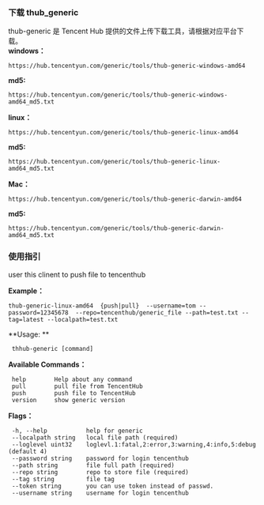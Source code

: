 ### 下载 thub_generic
thub-generic 是 Tencent Hub 提供的文件上传下载工具，请根据对应平台下载。  
**windows：**
```
https://hub.tencentyun.com/generic/tools/thub-generic-windows-amd64
```  
**md5:**
```
https://hub.tencentyun.com/generic/tools/thub-generic-windows-amd64_md5.txt
```  

**linux：**
```
https://hub.tencentyun.com/generic/tools/thub-generic-linux-amd64
```  
**md5:**
```
https://hub.tencentyun.com/generic/tools/thub-generic-linux-amd64_md5.txt
```  

**Mac：**
```
https://hub.tencentyun.com/generic/tools/thub-generic-darwin-amd64
``` 
**md5:**
```
https://hub.tencentyun.com/generic/tools/thub-generic-darwin-amd64_md5.txt
```  

### 使用指引
user this clinent to push file to tencenthub

**Example：**
```
thub-generic-linux-amd64  {push|pull}  --username=tom --password=12345678  --repo=tencenthub/generic_file --path=test.txt --tag=latest --localpath=test.txt
```
  
**Usage:  **
     
     thhub-generic [command]
     
**Available Commands：**
     
     help        Help about any command
     pull        pull file from TencentHub
     push        push file to TencentHub
     version     show generic version
     
**Flags：**
     
     -h, --help           help for generic
     --localpath string   local file path (required)
     --loglevel uint32    loglevl.1:fatal,2:error,3:warning,4:info,5:debug (default 4)
     --password string    password for login tencenthub
     --path string        file full path (required)
     --repo string        repo to store file (required)
     --tag string         file tag
     --token string       you can use token instead of passwd.
     --username string    username for login tencenthub 



